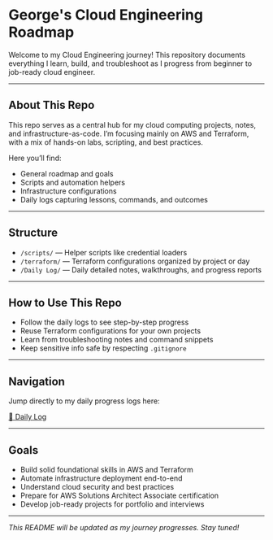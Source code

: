 # George's Cloud Engineering Roadmap

Welcome to my Cloud Engineering journey! This repository documents everything I learn, build, and troubleshoot as I progress from beginner to job-ready cloud engineer.

---

## About This Repo

This repo serves as a central hub for my cloud computing projects, notes, and infrastructure-as-code. I’m focusing mainly on AWS and Terraform, with a mix of hands-on labs, scripting, and best practices.

Here you’ll find:

- General roadmap and goals  
- Scripts and automation helpers  
- Infrastructure configurations  
- Daily logs capturing lessons, commands, and outcomes  

---

## Structure

- `/scripts/` — Helper scripts like credential loaders  
- `/terraform/` — Terraform configurations organized by project or day  
- `/Daily Log/` — Daily detailed notes, walkthroughs, and progress reports  

---

## How to Use This Repo

- Follow the daily logs to see step-by-step progress  
- Reuse Terraform configurations for your own projects  
- Learn from troubleshooting notes and command snippets  
- Keep sensitive info safe by respecting `.gitignore`  

---

## Navigation

Jump directly to my daily progress logs here:

[📅 Daily Log](./Daily%20Log/)

---

## Goals

- Build solid foundational skills in AWS and Terraform  
- Automate infrastructure deployment end-to-end  
- Understand cloud security and best practices  
- Prepare for AWS Solutions Architect Associate certification  
- Develop job-ready projects for portfolio and interviews  

---

*This README will be updated as my journey progresses. Stay tuned!*